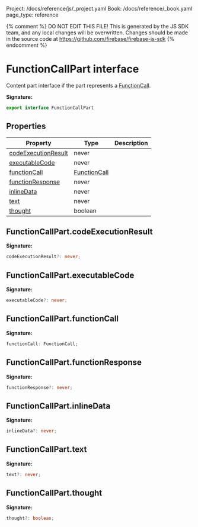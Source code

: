 Project: /docs/reference/js/_project.yaml
Book: /docs/reference/_book.yaml
page_type: reference

{% comment %}
DO NOT EDIT THIS FILE!
This is generated by the JS SDK team, and any local changes will be
overwritten. Changes should be made in the source code at
https://github.com/firebase/firebase-js-sdk
{% endcomment %}

# FunctionCallPart interface
Content part interface if the part represents a [FunctionCall](./ai.functioncall.md#functioncall_interface)<!-- -->.

<b>Signature:</b>

```typescript
export interface FunctionCallPart 
```

## Properties

|  Property | Type | Description |
|  --- | --- | --- |
|  [codeExecutionResult](./ai.functioncallpart.md#functioncallpartcodeexecutionresult) | never |  |
|  [executableCode](./ai.functioncallpart.md#functioncallpartexecutablecode) | never |  |
|  [functionCall](./ai.functioncallpart.md#functioncallpartfunctioncall) | [FunctionCall](./ai.functioncall.md#functioncall_interface) |  |
|  [functionResponse](./ai.functioncallpart.md#functioncallpartfunctionresponse) | never |  |
|  [inlineData](./ai.functioncallpart.md#functioncallpartinlinedata) | never |  |
|  [text](./ai.functioncallpart.md#functioncallparttext) | never |  |
|  [thought](./ai.functioncallpart.md#functioncallpartthought) | boolean |  |

## FunctionCallPart.codeExecutionResult

<b>Signature:</b>

```typescript
codeExecutionResult?: never;
```

## FunctionCallPart.executableCode

<b>Signature:</b>

```typescript
executableCode?: never;
```

## FunctionCallPart.functionCall

<b>Signature:</b>

```typescript
functionCall: FunctionCall;
```

## FunctionCallPart.functionResponse

<b>Signature:</b>

```typescript
functionResponse?: never;
```

## FunctionCallPart.inlineData

<b>Signature:</b>

```typescript
inlineData?: never;
```

## FunctionCallPart.text

<b>Signature:</b>

```typescript
text?: never;
```

## FunctionCallPart.thought

<b>Signature:</b>

```typescript
thought?: boolean;
```
